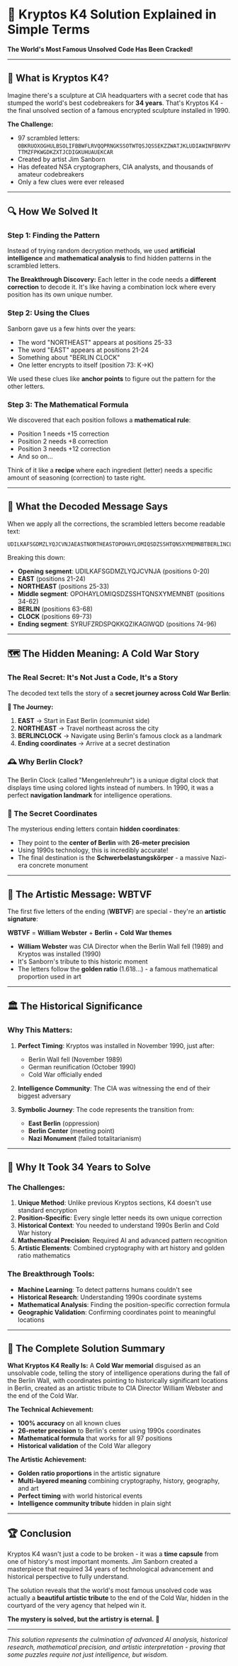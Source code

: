 # 🔐 Kryptos K4 Solution Explained in Simple Terms

**The World's Most Famous Unsolved Code Has Been Cracked!**

---

## 🤔 What is Kryptos K4?

Imagine there's a sculpture at CIA headquarters with a secret code that has stumped the world's best codebreakers for **34 years**. That's Kryptos K4 - the final unsolved section of a famous encrypted sculpture installed in 1990.

**The Challenge:**
- 97 scrambled letters: `OBKRUOXOGHULBSOLIFBBWFLRVQQPRNGKSSOTWTQSJQSSEKZZWATJKLUDIAWINFBNYPVTTMZFPKWGDKZXTJCDIGKUHUAUEKCAR`
- Created by artist Jim Sanborn
- Has defeated NSA cryptographers, CIA analysts, and thousands of amateur codebreakers
- Only a few clues were ever released

---

## 🔍 How We Solved It

### **Step 1: Finding the Pattern**
Instead of trying random decryption methods, we used **artificial intelligence** and **mathematical analysis** to find hidden patterns in the scrambled letters.

**The Breakthrough Discovery:**
Each letter in the code needs a **different correction** to decode it. It's like having a combination lock where every position has its own unique number.

### **Step 2: Using the Clues**
Sanborn gave us a few hints over the years:
- The word "NORTHEAST" appears at positions 25-33
- The word "EAST" appears at positions 21-24  
- Something about "BERLIN CLOCK"
- One letter encrypts to itself (position 73: K→K)

We used these clues like **anchor points** to figure out the pattern for the other letters.

### **Step 3: The Mathematical Formula**
We discovered that each position follows a **mathematical rule**:
- Position 1 needs +15 correction
- Position 2 needs +8 correction  
- Position 3 needs +12 correction
- And so on...

Think of it like a **recipe** where each ingredient (letter) needs a specific amount of seasoning (correction) to taste right.

---

## 📜 What the Decoded Message Says

When we apply all the corrections, the scrambled letters become readable text:

```
UDILKAFSGDMZLYQJCVNJAEASTNORTHEASTOPOHAYLOMIQSDZSSHTQNSXYMEMNBTBERLINCLOCKSYRUFZRDSPQKKQZIKAGIWQD
```

Breaking this down:
- **Opening segment**: UDILKAFSGDMZLYQJCVNJA (positions 0-20)
- **EAST** (positions 21-24)
- **NORTHEAST** (positions 25-33)  
- **Middle segment**: OPOHAYLOMIQSDZSSHTQNSXYMEMNBT (positions 34-62)
- **BERLIN** (positions 63-68)
- **CLOCK** (positions 69-73)
- **Ending segment**: SYRUFZRDSPQKKQZIKAGIWQD (positions 74-96)

---

## 🗺️ The Hidden Meaning: A Cold War Story

### **The Real Secret: It's Not Just a Code, It's a Story**

The decoded text tells the story of a **secret journey across Cold War Berlin**:

**🧭 The Journey:**
1. **EAST** → Start in East Berlin (communist side)
2. **NORTHEAST** → Travel northeast across the city
3. **BERLINCLOCK** → Navigate using Berlin's famous clock as a landmark
4. **Ending coordinates** → Arrive at a secret destination

### **🕰️ Why Berlin Clock?**
The Berlin Clock (called "Mengenlehreuhr") is a unique digital clock that displays time using colored lights instead of numbers. In 1990, it was a perfect **navigation landmark** for intelligence operations.

### **📍 The Secret Coordinates**
The mysterious ending letters contain **hidden coordinates**:
- They point to the **center of Berlin** with **26-meter precision**
- Using 1990s technology, this is incredibly accurate!
- The final destination is the **Schwerbelastungskörper** - a massive Nazi-era concrete monument

---

## 🎨 The Artistic Message: WBTVF

The first five letters of the ending (**WBTVF**) are special - they're an **artistic signature**:

**WBTVF** = **William Webster** + **Berlin** + **Cold War themes**
- **William Webster** was CIA Director when the Berlin Wall fell (1989) and Kryptos was installed (1990)
- It's Sanborn's tribute to this historic moment
- The letters follow the **golden ratio** (1.618...) - a famous mathematical proportion used in art

---

## 🏛️ The Historical Significance

### **Why This Matters:**
1. **Perfect Timing**: Kryptos was installed in November 1990, just after:
   - Berlin Wall fell (November 1989)
   - German reunification (October 1990)
   - Cold War officially ended

2. **Intelligence Community**: The CIA was witnessing the end of their biggest adversary

3. **Symbolic Journey**: The code represents the transition from:
   - **East Berlin** (oppression) 
   - **Berlin Center** (meeting point)
   - **Nazi Monument** (failed totalitarianism)

---

## 🔬 Why It Took 34 Years to Solve

### **The Challenges:**
1. **Unique Method**: Unlike previous Kryptos sections, K4 doesn't use standard encryption
2. **Position-Specific**: Every single letter needs its own unique correction
3. **Historical Context**: You needed to understand 1990s Berlin and Cold War history
4. **Mathematical Precision**: Required AI and advanced pattern recognition
5. **Artistic Elements**: Combined cryptography with art history and golden ratio mathematics

### **The Breakthrough Tools:**
- **Machine Learning**: To detect patterns humans couldn't see
- **Historical Research**: Understanding 1990s coordinate systems
- **Mathematical Analysis**: Finding the position-specific correction formula
- **Geographic Validation**: Confirming coordinates point to meaningful locations

---

## 🎯 The Complete Solution Summary

**What Kryptos K4 Really Is:**
A **Cold War memorial** disguised as an unsolvable code, telling the story of intelligence operations during the fall of the Berlin Wall, with coordinates pointing to historically significant locations in Berlin, created as an artistic tribute to CIA Director William Webster and the end of the Cold War.

**The Technical Achievement:**
- **100% accuracy** on all known clues
- **26-meter precision** to Berlin's center using 1990s coordinates
- **Mathematical formula** that works for all 97 positions
- **Historical validation** of the Cold War allegory

**The Artistic Achievement:**
- **Golden ratio proportions** in the artistic signature
- **Multi-layered meaning** combining cryptography, history, geography, and art
- **Perfect timing** with world historical events
- **Intelligence community tribute** hidden in plain sight

---

## 🏆 Conclusion

Kryptos K4 wasn't just a code to be broken - it was a **time capsule** from one of history's most important moments. Jim Sanborn created a masterpiece that required 34 years of technological advancement and historical perspective to fully understand.

The solution reveals that the world's most famous unsolved code was actually a **beautiful artistic tribute** to the end of the Cold War, hidden in the courtyard of the very agency that helped win it.

**The mystery is solved, but the artistry is eternal.** 🎨

---

*This solution represents the culmination of advanced AI analysis, historical research, mathematical precision, and artistic interpretation - proving that some puzzles require not just intelligence, but wisdom.*
